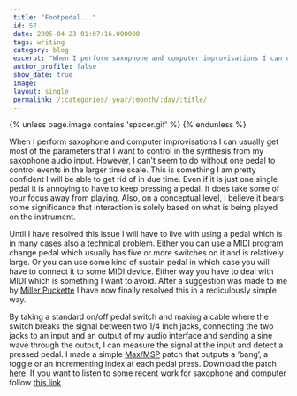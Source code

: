 ```yaml
---
 title: "Footpedal..."
 id: 57
 date: 2005-04-23 01:07:16.000000
 tags: writing
 category: blog
 excerpt: "When I perform saxophone and computer improvisations I can usually get most of the parameters that I want to control in the synthesis from my saxophone audio input. However, I can't seem to do without..."
 author_profile: false
 show_date: true
 image: 
 layout: single
 permalink: /:categories/:year/:month/:day/:title/
---
```

{% unless page.image contains 'spacer.gif' %}
{% endunless %}

When I perform saxophone and computer improvisations I can usually get most of the parameters that I want to control in the synthesis from my saxophone audio input. However, I can't seem to do without one pedal to control events in the larger time scale. This is something I am pretty confident I will be able to get rid of in due time. Even if it is just one single pedal it is annoying to have to keep pressing a pedal. It does take some of your focus away from playing. Also, on a conceptual level, I believe it bears some significance that interaction is solely based on what is being played on the instrument.


Until I have resolved this issue I will have to live with using a pedal which is in many cases also a technical problem. Either you can use a MIDI program change pedal which usually has five or more switches on it and is relatively large. Or you can use some kind of sustain pedal in which case you will have to connect it to some MIDI device. Either way you have to deal with MIDI which is something I want to avoid. After a suggestion was made to me by <a href="http://www-crca.ucsd.edu/~msp/">Miller Puckette</a> I have now finally resolved this in a rediculously simple way.


By taking a standard on/off pedal switch and making a cable where the switch breaks the signal between two 1/4 inch jacks, connecting the two jacks to an input and an output of my audio interface and sending a sine wave through the output, I can measure the signal at the input and detect a pressed pedal. I made a simple <a href="http://www.cycling74.com">Max/MSP</a> patch that outputs a &lsquo;bang&rsquo;, a toggle or an incrementing index at each pedal press. Download the patch <a href="/assets/files/diary/pedal.pat.zip">here</a>. If you want to listen to some recent work for saxophone and computer follow <a href="http://www.henrikfrisk.com/music/archives/2005/01/saxophone_and_c.html">this link</a>.
